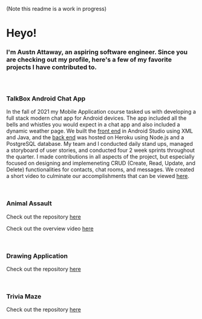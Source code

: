 (Note this readme is a work in progress) 

# Heyo! 


<h3>I'm Austn Attaway, an aspiring software engineer. 
Since you are checking out my profile, here's a few of my 
favorite projects I have contributed to.

<br>
<br>
<br>

### TalkBox Android Chat App 

In the fall of 2021 my Mobile Application course tasked us with developing a full stack modern chat app for Android devices. 
The app included all the bells and whistles you would expect in a chat app and also included a dynamic weather page. We built the [front end](https://github.com/msanyok/Team-1-TCSS-450) in Android Studio using XML and Java, and the [back end](https://github.com/Skomegna/Team-1-TCSS-450-Server) was hosted on Heroku using Node.js and a PostgreSQL database. My team and I conducted daily stand ups, managed a storyboard of user stories, and conducted four 2 week sprints throughout the quarter. I made contributions in all aspects of the project, but especially focused on designing and implemeneting CRUD (Create, Read, Update, and Delete) functionalities for contacts, chat rooms, and messages. We created a short video to culminate our accomplishments that can be viewed [here](https://youtu.be/N9kNeRD_wa4).


<br>

### Animal Assault

Check out the repository [here](https://github.com/roseypark19/TCSS-491-Group-Project)

Check out the overview video [here](https://youtu.be/_9G0nOoeQFo)

<br>

### Drawing Application

Check out the repository [here](https://github.com/austnaa/DrawingApplication)

<br>

### Trivia Maze

Check out the repository [here](https://github.com/austnaa/AmazingTriviaMaze)















<!--
**austnaa/austnaa** is a ✨ _special_ ✨ repository because its `README.md` (this file) appears on your GitHub profile.

Here are some ideas to get you started:

- 🔭 I’m currently working on ...
- 🌱 I’m currently learning ...
- 👯 I’m looking to collaborate on ...
- 🤔 I’m looking for help with ...
- 💬 Ask me about ...
- 📫 How to reach me: ...
- 😄 Pronouns: ...
- ⚡ Fun fact: ...
-->
